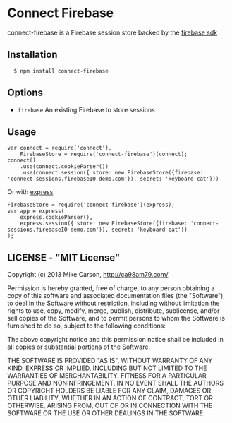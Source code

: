 # Connect Firebase

connect-firebase is a Firebase session store backed by the [firebase sdk](https://www.firebase.com/docs/nodejs-quickstart.html)

## Installation

	  $ npm install connect-firebase

## Options
  
  - `firebase` An existing Firebase to store sessions

## Usage

	var connect = require('connect'),
		FirebaseStore = require('connect-firebase')(connect);
	connect()
		.use(connect.cookieParser())
		.use(connect.session({ store: new FirebaseStore({firebase: 'connect-sessions.firebaseIO-demo.com'}), secret: 'keyboard cat'}))

 Or with [express](http://expressjs.com/)
 	
 	FirebaseStore = require('connect-firebase')(express);
 	var app = express(
		express.cookieParser(), 
		express.session({ store: new FirebaseStore({firebase: 'connect-sessions.firebaseIO-demo.com'}), secret: 'keyboard cat'})
	);

## LICENSE - "MIT License"

Copyright (c) 2013 Mike Carson, http://ca98am79.com/

Permission is hereby granted, free of charge, to any person
obtaining a copy of this software and associated documentation
files (the "Software"), to deal in the Software without
restriction, including without limitation the rights to use,
copy, modify, merge, publish, distribute, sublicense, and/or sell
copies of the Software, and to permit persons to whom the
Software is furnished to do so, subject to the following
conditions:

The above copyright notice and this permission notice shall be
included in all copies or substantial portions of the Software.

THE SOFTWARE IS PROVIDED "AS IS", WITHOUT WARRANTY OF ANY KIND,
EXPRESS OR IMPLIED, INCLUDING BUT NOT LIMITED TO THE WARRANTIES
OF MERCHANTABILITY, FITNESS FOR A PARTICULAR PURPOSE AND
NONINFRINGEMENT. IN NO EVENT SHALL THE AUTHORS OR COPYRIGHT
HOLDERS BE LIABLE FOR ANY CLAIM, DAMAGES OR OTHER LIABILITY,
WHETHER IN AN ACTION OF CONTRACT, TORT OR OTHERWISE, ARISING
FROM, OUT OF OR IN CONNECTION WITH THE SOFTWARE OR THE USE OR
OTHER DEALINGS IN THE SOFTWARE.
